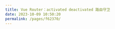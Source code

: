 ```yaml
---
title: Vue Router：activated deactivated 路由守卫
date: 2023-10-09 10:50:20
permalink: /pages/f62370/
---
```

